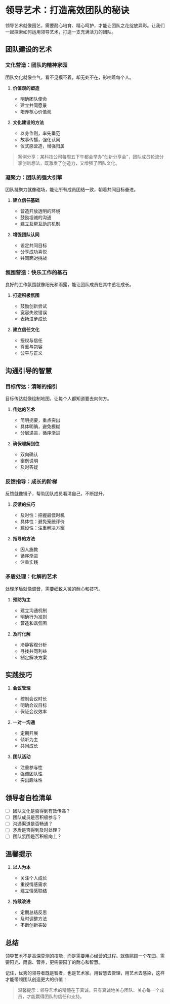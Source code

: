 # 领导艺术：打造高效团队的秘诀

领导艺术就像园艺，需要耐心培育、精心呵护，才能让团队之花绽放异彩。让我们一起探索如何运用领导艺术，打造一支充满活力的团队。

## 团队建设的艺术

### 文化营造：团队的精神家园

团队文化就像空气，看不见摸不着，却无处不在，影响着每个人。

1. **价值观的塑造**
   - 明确团队使命
   - 建立共同愿景
   - 培养核心价值观

2. **文化建设的方法**
   - 以身作则，率先垂范
   - 故事传播，强化认同
   - 仪式感营造，增强归属

> 案例分享：某科技公司每周五下午都会举办"创新分享会"，团队成员轮流分享创新想法，既激发了创造力，又增强了团队文化。

### 凝聚力：团队的强大引擎

团队凝聚力就像磁场，能让所有成员团结一致，朝着共同目标奋进。

1. **建立信任基础**
   - 营造开放透明的环境
   - 鼓励坦诚的沟通
   - 建立互帮互助的机制

2. **增强团队认同**
   - 设定共同目标
   - 分享成功喜悦
   - 共同面对挑战

### 氛围营造：快乐工作的基石

良好的工作氛围就像阳光和雨露，能让团队成员在其中茁壮成长。

1. **打造积极氛围**
   - 鼓励创新尝试
   - 宽容失败错误
   - 表扬进步成长

2. **建立信任文化**
   - 授权与信任
   - 尊重与包容
   - 公平与正义

## 沟通引导的智慧

### 目标传达：清晰的指引

目标传达就像绘制地图，让每个人都知道要去向何方。

1. **传达的艺术**
   - 简明扼要，重点突出
   - 具体明确，避免模糊
   - 分层递进，循序渐进

2. **确保理解到位**
   - 双向确认
   - 案例说明
   - 及时答疑

### 反馈指导：成长的阶梯

反馈就像镜子，帮助团队成员看清自己，不断提升。

1. **反馈的技巧**
   - 及时性：把握最佳时机
   - 具体性：避免笼统评价
   - 建设性：注重解决方案

2. **指导的方法**
   - 因人施教
   - 循序渐进
   - 注重实践

### 矛盾处理：化解的艺术

处理矛盾就像调音，需要细致入微的耐心和技巧。

1. **预防为主**
   - 建立沟通机制
   - 明确行为准则
   - 营造和谐氛围

2. **及时化解**
   - 冷静客观分析
   - 寻找共同利益
   - 制定解决方案

## 实践技巧

1. **会议管理**
   - 控制会议时长
   - 明确会议目标
   - 保证会议效率

2. **一对一沟通**
   - 定期开展
   - 倾听为主
   - 共同成长

3. **团队活动**
   - 注重参与性
   - 强调团队性
   - 突出趣味性

## 领导者自检清单

- [ ] 团队文化是否得到有效传递？
- [ ] 团队成员是否积极参与？
- [ ] 沟通渠道是否畅通？
- [ ] 矛盾是否得到及时处理？
- [ ] 团队氛围是否积极向上？

## 温馨提示

1. **以人为本**
   - 关注个人成长
   - 重视情感需求
   - 建立情感联结

2. **持续改进**
   - 定期总结反思
   - 及时调整方法
   - 不断创新突破

## 总结

领导艺术不是高深莫测的技能，而是需要用心经营的过程。就像照顾一个花园，需要阳光、雨露、营养，更需要园丁的耐心和智慧。

记住，优秀的领导者既是智者，也是艺术家。用智慧去管理，用艺术去感染，这样才能带领团队创造更大的价值！

> 温馨提示：领导艺术的精髓在于真诚，只有真诚地关心团队、关心每一个成员，才能赢得团队的信任和支持。